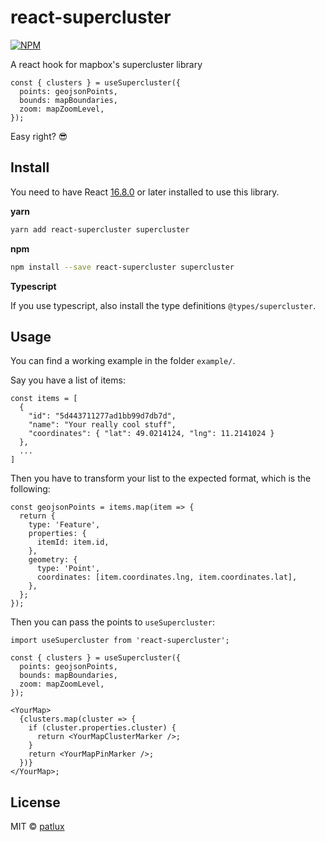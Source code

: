# react-supercluster

[![NPM](https://img.shields.io/npm/v/react-supercluster.svg)](https://www.npmjs.com/package/react-supercluster)

A react hook for mapbox&#x27;s supercluster library

```tsx
const { clusters } = useSupercluster({
  points: geojsonPoints,
  bounds: mapBoundaries,
  zoom: mapZoomLevel,
});
```

Easy right? 😎

## Install

You need to have React [16.8.0](https://reactjs.org/blog/2019/02/06/react-v16.8.0.html) or later installed to use this library.

**yarn**

```bash
yarn add react-supercluster supercluster
```

**npm**

```bash
npm install --save react-supercluster supercluster
```

**Typescript**

If you use typescript, also install the type definitions `@types/supercluster`.

## Usage

You can find a working example in the folder `example/`.

Say you have a list of items:

```tsx
const items = [
  {
    "id": "5d443711277ad1bb99d7db7d",
    "name": "Your really cool stuff",
    "coordinates": { "lat": 49.0214124, "lng": 11.2141024 }
  },
  ...
]
```

Then you have to transform your list to the expected format, which is the following:

```tsx
const geojsonPoints = items.map(item => {
  return {
    type: 'Feature',
    properties: {
      itemId: item.id,
    },
    geometry: {
      type: 'Point',
      coordinates: [item.coordinates.lng, item.coordinates.lat],
    },
  };
});
```

Then you can pass the points to `useSupercluster`:

```tsx
import useSupercluster from 'react-supercluster';

const { clusters } = useSupercluster({
  points: geojsonPoints,
  bounds: mapBoundaries,
  zoom: mapZoomLevel,
});

<YourMap>
  {clusters.map(cluster => {
    if (cluster.properties.cluster) {
      return <YourMapClusterMarker />;
    }
    return <YourMapPinMarker />;
  })}
</YourMap>;
```

## License

MIT © [patlux](https://github.com/patlux)
